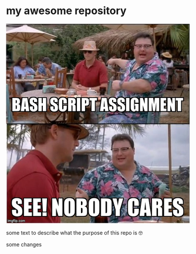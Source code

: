 # my awesome repository

![alt text](meme.jpg "My Awesome Meme")

some text to describe what the purpose of this repo is 🤓

some changes
